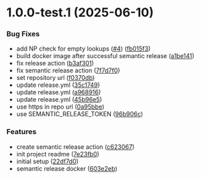 # 1.0.0-test.1 (2025-06-10)


### Bug Fixes

* add NP check for empty lookups ([#4](https://github.com/formcapture/form-backend/issues/4)) ([fb015f3](https://github.com/formcapture/form-backend/commit/fb015f320ff08f4a2cb510abbc6212b5b51f0c64))
* build docker image after successful semantic release ([a1be141](https://github.com/formcapture/form-backend/commit/a1be141173ec96f2802d679487e39e80d685d4c4))
* fix release action ([b3af301](https://github.com/formcapture/form-backend/commit/b3af301decb12f42e2fa116179f9adeffda82c4b))
* fix semantic release action ([7f7d7f0](https://github.com/formcapture/form-backend/commit/7f7d7f00583c3ca3a85b338230a6b1a848ffbff3))
* set repository url ([f0370db](https://github.com/formcapture/form-backend/commit/f0370dbae63e8a2185c68ab36286d49a79bcfe21))
* update release.yml ([35c1749](https://github.com/formcapture/form-backend/commit/35c174944688af0b36edef8d8c3f5e68e4873d67))
* update release.yml ([a968916](https://github.com/formcapture/form-backend/commit/a9689167d57e71bd5b60bcad846132d738d448d6))
* update release.yml ([45b96e5](https://github.com/formcapture/form-backend/commit/45b96e5964728ec308a987bc94086cd1c4954ba8))
* use https in repo url ([0a95bbe](https://github.com/formcapture/form-backend/commit/0a95bbeb09e84ed72d9411dfe3742e8029097c4b))
* use SEMANTIC_RELEASE_TOKEN ([96b906c](https://github.com/formcapture/form-backend/commit/96b906c630c0198936fb1e997d9b513c09b6badc))


### Features

* create semantic release action ([c623067](https://github.com/formcapture/form-backend/commit/c623067e42425ad9334e6273ec30b9e86b5a4914))
* init project readme ([7e23fb0](https://github.com/formcapture/form-backend/commit/7e23fb0b345a8fab3453cf752d9668e535ca3a30))
* initial setup ([22df7d0](https://github.com/formcapture/form-backend/commit/22df7d04281ba40d25a82d087130e86e782b2282))
* semantic release docker ([603e2eb](https://github.com/formcapture/form-backend/commit/603e2eb071b6ac74732f93e76da2b89ac29dd4d2))
